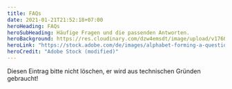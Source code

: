 ```yaml
---
title: FAQs
date: 2021-01-21T21:52:18+07:00
heroHeading: FAQs
heroSubHeading: Häufige Fragen und die passenden Antworten.
heroBackground: https://res.cloudinary.com/dzw4emsdt/image/upload/v1760732159/AdobeStock_422504141_sudcdw_z1sjbz.webp
heroLink: "https://stock.adobe.com/de/images/alphabet-forming-a-question-mark-on-a-yellow-background-concept-of-education-and-knowledge/422504141?prev_url=detail"
heroCredit: "Adobe Stock (modified)"
---
```

Diesen Eintrag bitte nicht löschen, er wird aus technischen Gründen gebraucht!

